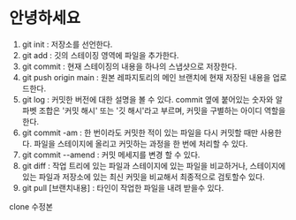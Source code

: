 # 안녕하세요

1. git init : 저장소를 선언한다.
2. git add : 깃의 스테이징 영역에 파일을 추가한다.
3. git commit : 현재 스테이징의 내용을 하나의 스냅샷으로 저장한다.
4. git push origin main : 원본 레파지토리의 메인 브랜치에 현재 저장된 내용을 업로드한다.
5. git log : 커밋한 버전에 대한 설명을 볼 수 있다.
             commit 옆에 붙어있는 숫자와 알파벳 조합은 '커밋 해시' 또는 '깃 해시'라고 부르며, 커밋을 구별하는 아이디 역할을 한다.
6. git commit -am : 한 번이라도 커밋한 적이 있는 파일을 다시 커밋할 때만 사용한다. 파일을 스테이지에 올리고 커밋하는 과정을 한 번에 처리할 수 있다.
7. git commit --amend : 커밋 메세지를 변경 할 수 있다.
8. git diff : 작업 트리에 있는 파일과 스테이지에 있는 파일을 비교하거나, 스테이지에 있는 파일과 저장소에 있는 최신 커밋을 비교해서 최종적으로 검토할수 있다.
9. git pull [브랜치내용] : 타인이 작업한 파일을 내려 받을수 있다.

clone 수정본
